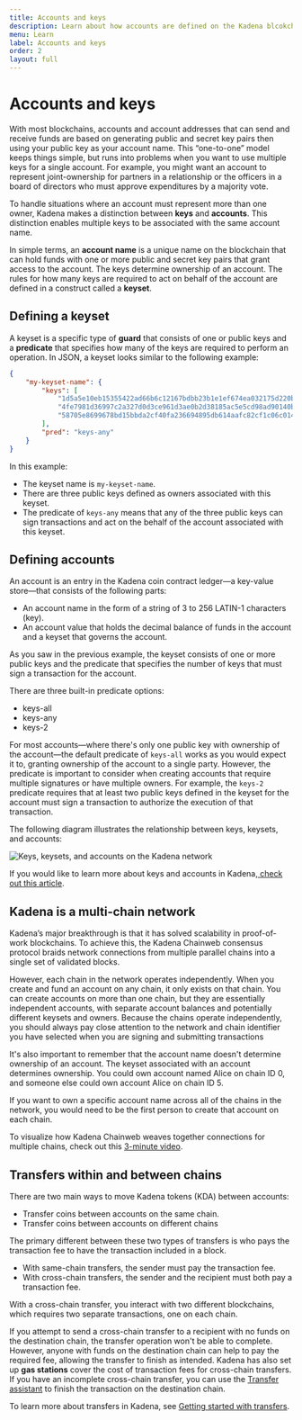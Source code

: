 ```yaml
---
title: Accounts and keys
description: Learn about how accounts are defined on the Kadena blcokchain.
menu: Learn
label: Accounts and keys
order: 2
layout: full
---
```


# Accounts and keys

With most blockchains, accounts and account addresses that can send and receive funds are based on generating public and secret key pairs then using your public key as your account name. 
This “one-to-one” model keeps things simple, but runs into problems when you want to use multiple keys for a single account.
For example, you might want an account to represent joint-ownership for partners in a relationship or the officers in a board of directors who must approve expenditures by a majority vote.

To handle situations where an account must represent more than one owner, Kadena makes a distinction between **keys** and **accounts**.
This distinction enables multiple keys to be associated with the same account name.

In simple terms, an **account name** is a unique name on the blockchain that can hold funds with one or more public and secret key pairs that grant access to the
account. 
The keys determine ownership of an account.
The rules for how many keys are required to act on behalf of the account are defined in a construct called a **keyset**.

## Defining a keyset

A keyset is a specific type of **guard** that consists of one or public keys and a **predicate** that specifies how many of the keys are required to perform an operation. 
In JSON, a keyset looks similar to the following example:

```json
{
    "my-keyset-name": {
        "keys": [
            "1d5a5e10eb15355422ad66b6c12167bdbb23b1e1ef674ea032175d220b242ed4",
            "4fe7981d36997c2a327d0d3ce961d3ae0b2d38185ac5e5cd98ad90140bc284d0",
            "58705e8699678bd15bbda2cf40fa236694895db614aafc82cf1c06c014ca963c"
        ],
        "pred": "keys-any"
    }
}
```

In this example:

- The keyset name is `my-keyset-name`.
- There are three public keys defined as owners associated with this keyset.
- The predicate of `keys-any` means that any of the three public keys can sign transactions and act on the behalf of the account associated with this keyset. 

## Defining accounts

An account is an entry in the Kadena coin contract ledger—a key-value store—that consists of the following parts:

- An account name in the form of a string of 3 to 256 LATIN-1 characters (key).
- An account value that holds the decimal balance of funds in the account and a keyset that governs the account.

As you saw in the previous example, the keyset consists of one or more public keys and the predicate that specifies the number of keys that must sign a transaction for the account.

There are three built-in predicate options:

- keys-all
- keys-any
- keys-2

For most accounts—where there's only one public key with ownership of the account—the default predicate of `keys-all` works as you would expect it to, granting ownership of the account to a single party. 
However, the predicate is important to consider when creating accounts that require multiple signatures or have multiple owners. 
For example, the `keys-2` predicate requires that at least two public keys defined in the keyset for the account must sign a transaction to authorize the execution of that transaction.

The following diagram illustrates the relationship between keys, keysets, and accounts:

![Keys, keysets, and accounts on the Kadena network](/assets/docs/kadena-account.png)

If you would like to learn more about keys and accounts in
Kadena,[ check out this article](/blogchain/2020/beginners-guide-to-kadena-accounts-keysets-2020-01-14).

## Kadena is a multi-chain network

Kadena’s major breakthrough is that it has solved scalability in proof-of-work blockchains. 
To achieve this, the Kadena Chainweb consensus protocol braids network connections from multiple parallel chains into a single set of validated blocks.

However, each chain in the network operates independently.
When you create and fund an account on any chain, it only exists on that chain.
You can create accounts on more than one chain, but they are essentially independent accounts, with separate account balances and potentially different keysets and owners.
Because the chains operate independently, you should always pay close attention to the network and chain identifier you have selected when you are signing and submitting transactions

It's also important to remember that the account name doesn't determine ownership of an account. 
The keyset associated with an account determines ownership. 
You could own account named Alice on chain ID 0, and someone else could own account Alice on chain ID 5.

If you want to own a specific account name across all of the chains in the network, you would need to be the first person to create that account on each chain.

To visualize how Kadena Chainweb weaves together connections for multiple chains, check out this [3-minute video](https://www.youtube.com/watch?v=hYvXxFbsN6I).

## Transfers within and between chains

There are two main ways to move Kadena tokens (KDA) between accounts:

- Transfer coins between accounts on the same chain.
- Transfer coins between accounts on different chains

The primary different between these two types of transfers is who pays the transaction fee to have the transaction included in a block.

- With same-chain transfers, the sender must pay the transaction fee.
- With cross-chain transfers, the sender and the recipient must both pay a transaction fee.

With a cross-chain transfer, you interact with two different blockchains, which requires two separate transactions, one on each chain.

If you attempt to send a cross-chain transfer to a recipient with no funds on the destination chain, the transfer operation won't be able to complete.
However, anyone with funds on the destination chain can help to pay the required fee, allowing the transfer to finish as intended. 
Kadena has also set up **gas stations** cover the cost of transaction fees for cross-chain transfers. 
If you have an incomplete cross-chain transfer, you can use the [Transfer assistant](https://transfer.chainweb.com) to finish the transaction on the destination chain.

To learn more about transfers in Kadena, see [Getting started with transfers](/blogchain/2019/kadena-public-blockchain-getting-started-with-transfers-2019-12-19).

